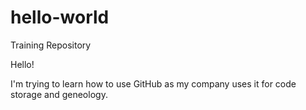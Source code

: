 # hello-world
Training Repository

Hello!

I'm trying to learn how to use GitHub as my company uses it for code storage and geneology.
